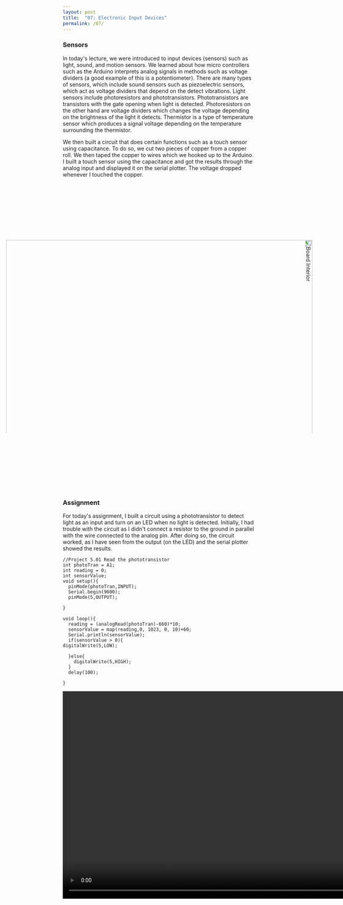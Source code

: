 ```yaml
---
layout: post
title:  "07: Electronic Input Devices"
permalink: /07/
---
```


### Sensors

In today's lecture, we were introduced to input devices (sensors) such as light, sound, and motion sensors. We learned about how micro controllers such as the Arduino interprets analog signals in methods such as voltage dividers (a good example of this is a potentiometer). There are many types of sensors, which include sound sensors such as piezoelectric sensors, which act as voltage dividers that depend on the detect vibrations. Light sensors include photoresistors and phototransistors. Phototransistors are transistors with the gate opening when light is detected. Photoresistors on the other hand are voltage dividers which changes the voltage depending on the brightness of the light it detects. Thermistor is a type of temperature sensor which produces a signal voltage depending on the temperature surrounding the thermistor.

We then built a circuit that does certain functions such as a touch sensor using capacitance. To do so, we cut two pieces of copper from a copper roll. We then taped the copper to wires which we hooked up to the Arduino. I built a touch sensor using the capacitance and got the results through the analog input and displayed it on the serial plotter. The voltage dropped whenever I touched the copper.  


<img src="cap.jpg" alt="Board Interior" style="height: 800px; transform:rotate(90deg);">


### Assignment

For today's assignment, I built a circuit using a phototransistor to detect light as an input and turn on an LED when no light is detected. Initially, I had trouble with the circuit as I didn't connect a resistor to the ground in parallel with the wire connected to the analog pin. After doing so, the circuit worked, as I have seen from the output (on the LED) and the serial plotter showed the results.


```///////////////////////////////////////////////////
//Project 5.01 Read the phototransistor
int photoTran = A1;
int reading = 0;
int sensorValue;
void setup(){
  pinMode(photoTran,INPUT);
  Serial.begin(9600);
  pinMode(5,OUTPUT);

}

void loop(){
  reading = (analogRead(photoTran)-660)*10;
  sensorValue = map(reading,0, 1023, 0, 10)+60;
  Serial.println(sensorValue);
  if(sensorValue > 0){
digitalWrite(5,LOW);

  }else{
    digitalWrite(5,HIGH);
  }
  delay(100);

}
```


<video width="955" height="541" controls>
	<source src="fab.mp4" type="video/mp4">
</video>
